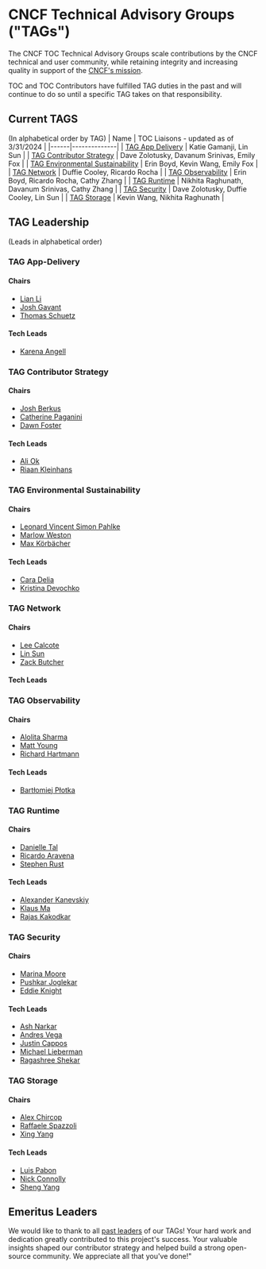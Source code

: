 # CNCF Technical Advisory Groups ("TAGs")

The CNCF TOC Technical Advisory Groups scale contributions by the CNCF
technical and user community, while retaining integrity and increasing quality
in support of the [CNCF's mission](https://github.com/cncf/foundation/blob/master/charter.md#1-mission-of-the-cloud-native-computing-foundation).

TOC and TOC Contributors have fulfilled TAG duties in the past and will continue to do so until a specific TAG takes on that responsibility.

## Current TAGS
(In alphabetical order by TAG)
| Name | TOC Liaisons - updated as of 3/31/2024 |
|------|--------------| 
| [TAG App Delivery](https://github.com/cncf/tag-app-delivery) | Katie Gamanji, Lin Sun |
| [TAG Contributor Strategy](https://github.com/cncf/tag-contributor-strategy) |  Dave Zolotusky, Davanum Srinivas, Emily Fox |
| [TAG Environmental Sustainability](https://github.com/cncf/tag-env-sustainability/) | Erin Boyd, Kevin Wang, Emily Fox |
| [TAG Network](https://github.com/cncf/tag-network) | Duffie Cooley, Ricardo Rocha |
| [TAG Observability](https://github.com/cncf/tag-observability) | Erin Boyd, Ricardo Rocha,  Cathy Zhang |
| [TAG Runtime](https://github.com/cncf/tag-runtime) | Nikhita Raghunath, Davanum Srinivas, Cathy Zhang |
| [TAG Security](https://github.com/cncf/tag-security) |  Dave Zolotusky, Duffie Cooley, Lin Sun |
| [TAG Storage](https://github.com/cncf/tag-storage) | Kevin Wang, Nikhita Raghunath  |

## TAG Leadership

(Leads in alphabetical order)
<!-- initial refactor update adding chairs and leads form each TAG repo README - Riaan - Dec 2023 -->

### TAG App-Delivery
#### Chairs
* [Lian Li](https://github.com/lianmakesthings)
* [Josh Gavant](https://github.com/joshgav)
* [Thomas Schuetz](https://github.com/thschue)

#### Tech Leads
* [Karena Angell](https://github.com/angellk)


### TAG Contributor Strategy
#### Chairs
* [Josh Berkus](https://github.com/jberkus)
* [Catherine Paganini](https://github.com/CathPag)
* [Dawn Foster](https://github.com/geekygirldawn)

#### Tech Leads
* [Ali Ok](https://github.com/aliok)
* [Riaan Kleinhans](https://github.com/Riaankl)
  
### TAG Environmental Sustainability
#### Chairs
* [Leonard Vincent Simon Pahlke](https://github.com/leonardpahlke)
* [Marlow Weston](https://github.com/catblade)
* [Max Körbächer](https://github.com/mkorbi)

#### Tech Leads
* [Cara Delia](https://github.com/caradelia)
* [Kristina Devochko](https://github.com/guidemetothemoon)

### TAG Network
#### Chairs
* [Lee Calcote](https://github.com/leecalcote)
* [Lin Sun](https://github.com/linsun)
* [Zack Butcher](https://github.com/ZackButcher)

#### Tech Leads

### TAG Observability
#### Chairs
* [Alolita Sharma](https://github.com/alolita)
* [Matt Young](https://github.com/halcyondude)
* [Richard Hartmann](https://github.com/RichiH)
  
#### Tech Leads
* [Bartłomiej Płotka](https://github.com/bwplotka)

### TAG Runtime 
#### Chairs
* [Danielle Tal](https://github.com/miao0miao)
* [Ricardo Aravena](https://github.com/raravena80)
* [Stephen Rust](https://github.com/srust)

#### Tech Leads
* [Alexander Kanevskiy](https://github.com/kad)
* [Klaus Ma](https://github.com/k82cn)
* [Rajas Kakodkar](https://github.com/rajaskakodkar)

### TAG Security
#### Chairs
* [Marina Moore](https://github.com/mnm678)
* [Pushkar Joglekar](https://github.com/pushkarj)
* [Eddie Knight](https://github.com/eddie-knight)

#### Tech Leads
* [Ash Narkar](https://github.com/ashutosh-narkar)
* [Andres Vega](https://github.com/anvega)
* [Justin Cappos](https://github.com/JustinCappos)
* [Michael Lieberman](https://github.com/mlieberman85)
* [Ragashree Shekar](https://github.com/ragashreeshekar)
  
### TAG Storage 
#### Chairs
* [Alex Chircop](https://github.com/chira001)
* [Raffaele Spazzoli](https://github.com/raffaelespazzoli)
* [Xing Yang](https://github.com/xing-yang)
 
#### Tech Leads
* [Luis Pabon](https://github.com/lpabon)
* [Nick Connolly](https://github.com/nconnolly1)
* [Sheng Yang](https://github.com/yasker)

## Emeritus Leaders

We would like to thank to all [past leaders](emeritus_leaders.md) of our TAGs! Your hard work and dedication greatly contributed to this project's success. Your valuable insights shaped our contributor strategy and helped build a strong open-source community. We appreciate all that you've done!"
